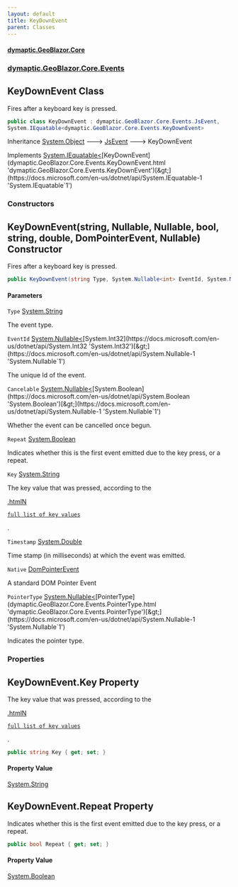 ```yaml
---
layout: default
title: KeyDownEvent
parent: Classes
---
```

#### [dymaptic.GeoBlazor.Core](index.html 'index')
### [dymaptic.GeoBlazor.Core.Events](index.html#dymaptic.GeoBlazor.Core.Events 'dymaptic.GeoBlazor.Core.Events')

## KeyDownEvent Class

Fires after a keyboard key is pressed.

```csharp
public class KeyDownEvent : dymaptic.GeoBlazor.Core.Events.JsEvent,
System.IEquatable<dymaptic.GeoBlazor.Core.Events.KeyDownEvent>
```

Inheritance [System.Object](https://docs.microsoft.com/en-us/dotnet/api/System.Object 'System.Object') &#129106; [JsEvent](dymaptic.GeoBlazor.Core.Events.JsEvent.html 'dymaptic.GeoBlazor.Core.Events.JsEvent') &#129106; KeyDownEvent

Implements [System.IEquatable&lt;](https://docs.microsoft.com/en-us/dotnet/api/System.IEquatable-1 'System.IEquatable`1')[KeyDownEvent](dymaptic.GeoBlazor.Core.Events.KeyDownEvent.html 'dymaptic.GeoBlazor.Core.Events.KeyDownEvent')[&gt;](https://docs.microsoft.com/en-us/dotnet/api/System.IEquatable-1 'System.IEquatable`1')
### Constructors

<a name='dymaptic.GeoBlazor.Core.Events.KeyDownEvent.KeyDownEvent(string,System.Nullable_int_,System.Nullable_bool_,bool,string,double,dymaptic.GeoBlazor.Core.Events.DomPointerEvent,System.Nullable_dymaptic.GeoBlazor.Core.Events.PointerType_)'></a>

## KeyDownEvent(string, Nullable<int>, Nullable<bool>, bool, string, double, DomPointerEvent, Nullable<PointerType>) Constructor

Fires after a keyboard key is pressed.

```csharp
public KeyDownEvent(string Type, System.Nullable<int> EventId, System.Nullable<bool> Cancelable, bool Repeat, string Key, double Timestamp, dymaptic.GeoBlazor.Core.Events.DomPointerEvent Native, System.Nullable<dymaptic.GeoBlazor.Core.Events.PointerType> PointerType);
```
#### Parameters

<a name='dymaptic.GeoBlazor.Core.Events.KeyDownEvent.KeyDownEvent(string,System.Nullable_int_,System.Nullable_bool_,bool,string,double,dymaptic.GeoBlazor.Core.Events.DomPointerEvent,System.Nullable_dymaptic.GeoBlazor.Core.Events.PointerType_).Type'></a>

`Type` [System.String](https://docs.microsoft.com/en-us/dotnet/api/System.String 'System.String')

The event type.

<a name='dymaptic.GeoBlazor.Core.Events.KeyDownEvent.KeyDownEvent(string,System.Nullable_int_,System.Nullable_bool_,bool,string,double,dymaptic.GeoBlazor.Core.Events.DomPointerEvent,System.Nullable_dymaptic.GeoBlazor.Core.Events.PointerType_).EventId'></a>

`EventId` [System.Nullable&lt;](https://docs.microsoft.com/en-us/dotnet/api/System.Nullable-1 'System.Nullable`1')[System.Int32](https://docs.microsoft.com/en-us/dotnet/api/System.Int32 'System.Int32')[&gt;](https://docs.microsoft.com/en-us/dotnet/api/System.Nullable-1 'System.Nullable`1')

The unique Id of the event.

<a name='dymaptic.GeoBlazor.Core.Events.KeyDownEvent.KeyDownEvent(string,System.Nullable_int_,System.Nullable_bool_,bool,string,double,dymaptic.GeoBlazor.Core.Events.DomPointerEvent,System.Nullable_dymaptic.GeoBlazor.Core.Events.PointerType_).Cancelable'></a>

`Cancelable` [System.Nullable&lt;](https://docs.microsoft.com/en-us/dotnet/api/System.Nullable-1 'System.Nullable`1')[System.Boolean](https://docs.microsoft.com/en-us/dotnet/api/System.Boolean 'System.Boolean')[&gt;](https://docs.microsoft.com/en-us/dotnet/api/System.Nullable-1 'System.Nullable`1')

Whether the event can be cancelled once begun.

<a name='dymaptic.GeoBlazor.Core.Events.KeyDownEvent.KeyDownEvent(string,System.Nullable_int_,System.Nullable_bool_,bool,string,double,dymaptic.GeoBlazor.Core.Events.DomPointerEvent,System.Nullable_dymaptic.GeoBlazor.Core.Events.PointerType_).Repeat'></a>

`Repeat` [System.Boolean](https://docs.microsoft.com/en-us/dotnet/api/System.Boolean 'System.Boolean')

Indicates whether this is the first event emitted due to the key press, or a repeat.

<a name='dymaptic.GeoBlazor.Core.Events.KeyDownEvent.KeyDownEvent(string,System.Nullable_int_,System.Nullable_bool_,bool,string,double,dymaptic.GeoBlazor.Core.Events.DomPointerEvent,System.Nullable_dymaptic.GeoBlazor.Core.Events.PointerType_).Key'></a>

`Key` [System.String](https://docs.microsoft.com/en-us/dotnet/api/System.String 'System.String')

The key value that was pressed, according to the  
<a target="_blank" href="https://developer.mozilla.org/en-US/docs/Web/API/UI_Events/Keyboard_event_key_values">  
   .htmlN  
    full list of key values  
</a>  
.

<a name='dymaptic.GeoBlazor.Core.Events.KeyDownEvent.KeyDownEvent(string,System.Nullable_int_,System.Nullable_bool_,bool,string,double,dymaptic.GeoBlazor.Core.Events.DomPointerEvent,System.Nullable_dymaptic.GeoBlazor.Core.Events.PointerType_).Timestamp'></a>

`Timestamp` [System.Double](https://docs.microsoft.com/en-us/dotnet/api/System.Double 'System.Double')

Time stamp (in milliseconds) at which the event was emitted.

<a name='dymaptic.GeoBlazor.Core.Events.KeyDownEvent.KeyDownEvent(string,System.Nullable_int_,System.Nullable_bool_,bool,string,double,dymaptic.GeoBlazor.Core.Events.DomPointerEvent,System.Nullable_dymaptic.GeoBlazor.Core.Events.PointerType_).Native'></a>

`Native` [DomPointerEvent](dymaptic.GeoBlazor.Core.Events.DomPointerEvent.html 'dymaptic.GeoBlazor.Core.Events.DomPointerEvent')

A standard DOM Pointer Event

<a name='dymaptic.GeoBlazor.Core.Events.KeyDownEvent.KeyDownEvent(string,System.Nullable_int_,System.Nullable_bool_,bool,string,double,dymaptic.GeoBlazor.Core.Events.DomPointerEvent,System.Nullable_dymaptic.GeoBlazor.Core.Events.PointerType_).PointerType'></a>

`PointerType` [System.Nullable&lt;](https://docs.microsoft.com/en-us/dotnet/api/System.Nullable-1 'System.Nullable`1')[PointerType](dymaptic.GeoBlazor.Core.Events.PointerType.html 'dymaptic.GeoBlazor.Core.Events.PointerType')[&gt;](https://docs.microsoft.com/en-us/dotnet/api/System.Nullable-1 'System.Nullable`1')

Indicates the pointer type.
### Properties

<a name='dymaptic.GeoBlazor.Core.Events.KeyDownEvent.Key'></a>

## KeyDownEvent.Key Property

The key value that was pressed, according to the  
<a target="_blank" href="https://developer.mozilla.org/en-US/docs/Web/API/UI_Events/Keyboard_event_key_values">  
   .htmlN  
    full list of key values  
</a>  
.

```csharp
public string Key { get; set; }
```

#### Property Value
[System.String](https://docs.microsoft.com/en-us/dotnet/api/System.String 'System.String')

<a name='dymaptic.GeoBlazor.Core.Events.KeyDownEvent.Repeat'></a>

## KeyDownEvent.Repeat Property

Indicates whether this is the first event emitted due to the key press, or a repeat.

```csharp
public bool Repeat { get; set; }
```

#### Property Value
[System.Boolean](https://docs.microsoft.com/en-us/dotnet/api/System.Boolean 'System.Boolean')
